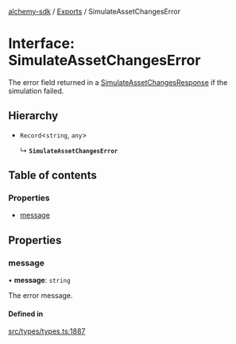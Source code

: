 [alchemy-sdk](../README.md) / [Exports](../modules.md) / SimulateAssetChangesError

# Interface: SimulateAssetChangesError

The error field returned in a [SimulateAssetChangesResponse](SimulateAssetChangesResponse.md) if the
simulation failed.

## Hierarchy

- `Record`<`string`, `any`\>

  ↳ **`SimulateAssetChangesError`**

## Table of contents

### Properties

- [message](SimulateAssetChangesError.md#message)

## Properties

### message

• **message**: `string`

The error message.

#### Defined in

[src/types/types.ts:1887](https://github.com/alchemyplatform/alchemy-sdk-js/blob/e62e5c7/src/types/types.ts#L1887)
